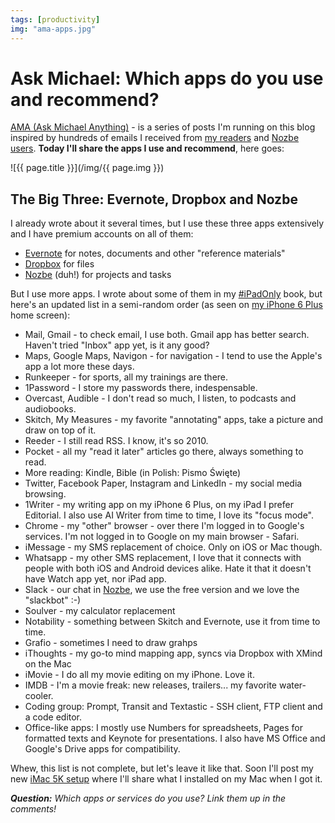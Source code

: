 ```yaml
---
tags: [productivity]
img: "ama-apps.jpg"
---
```


# Ask Michael: Which apps do you use and recommend?

[AMA (Ask Michael Anything)](/ama) - is a series of posts I'm running on this blog inspired by hundreds of emails I received from [my readers](/ama) and [Nozbe users][n]. **Today I'll share the apps I use and recommend**, here goes:

<!--More-->

![{{ page.title }}](/img/{{ page.img }})

## The Big Three: Evernote, Dropbox and Nozbe

I already wrote about it several times, but I use these three apps extensively and I have premium accounts on all of them:

* [Evernote][] for notes, documents and other "reference materials"
* [Dropbox][] for files
* [Nozbe][n] (duh!) for projects and tasks

But I use more apps. I wrote about some of them in my [#iPadOnly][] book, but here's an updated list in a semi-random order (as seen on [my iPhone 6 Plus](/6pluslove) home screen):



* Mail, Gmail - to check email, I use both. Gmail app has better search. Haven't tried "Inbox" app yet, is it any good?
* Maps, Google Maps, Navigon - for navigation - I tend to use the Apple's app a lot more these days.
* Runkeeper - for sports, all my trainings are there.
* 1Password - I store my passwords there, indespensable.
* Overcast, Audible - I don't read so much, I listen, to podcasts and audiobooks.
* Skitch, My Measures - my favorite "annotating" apps, take a picture and draw on top of it.
* Reeder - I still read RSS. I know, it's so 2010.
* Pocket - all my "read it later" articles go there, always something to read.
* More reading: Kindle, Bible (in Polish: Pismo Święte)
* Twitter, Facebook Paper, Instagram and LinkedIn - my social media browsing.
* 1Writer - my writing app on my iPhone 6 Plus, on my iPad I prefer Editorial. I also use AI Writer from time to time, I love its "focus mode".
* Chrome - my "other" browser - over there I'm logged in to Google's services. I'm not logged in to Google on my main browser - Safari.
* iMessage - my SMS replacement of choice. Only on iOS or Mac though.
* Whatsapp - my other SMS replacement, I love that it connects with people with both iOS and Android devices alike. Hate it that it doesn't have Watch app yet, nor iPad app.
* Slack - our chat in [Nozbe][n], we use the free version and we love the "slackbot" :-)
* Soulver - my calculator replacement
* Notability - something between Skitch and Evernote, use it from time to time.
* Grafio - sometimes I need to draw grahps
* iThoughts - my go-to mind mapping app, syncs via Dropbox with XMind on the Mac
* iMovie - I do all my movie editing on my iPhone. Love it.
* IMDB - I'm a movie freak: new releases, trailers... my favorite water-cooler.
* Coding group: Prompt, Transit and Textastic - SSH client, FTP client and a code editor.
* Office-like apps: I mostly use Numbers for spreadsheets, Pages for formatted texts and Keynote for presentations. I also have MS Office and Google's Drive apps for compatibility.

Whew, this list is not complete, but let's leave it like that. Soon I'll post my new [iMac 5K setup](/imac) where I'll share what I installed on my Mac when I got it.

***Question:*** *Which apps or services do you use? Link them up in the comments!*

[n]: https://michael.gratis/nozbeblog/ama 
[I]: http://info.productivemag.com/go/es
[G]: http://info.productivemag.com/go/esa
[iMagazine]: http://iMagazine.pl
[Dropbox]: http://db.tt/kD7Liux
[Evernote]: /how-i-use-evernote
[It's all about Passion!]: /passion
[Nozbe]: http://nozbe.com/
[#iPadOnly]: http://ipadonlybook.com/
[Productive! Magazine]: http://productivemag.com/
[Productive! Show]: /show
[Twitter]: http://twitter.com/MSliwinski

[n]: https://michael.gratis/nozbe